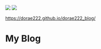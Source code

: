 [//]: # (This template replaces README.md when someone creates a new repo with the fastpages template.)

![](https://github.com/dorae222/dorae22_blog/workflows/CI/badge.svg) 
![](https://github.com/dorae222/dorae22_blog/workflows/GH-Pages%20Status/badge.svg) 

https://dorae222.github.io/dorae222_blog/

# My Blog


